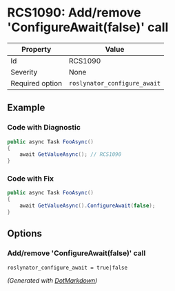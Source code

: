 # RCS1090: Add/remove 'ConfigureAwait\(false\)' call

| Property        | Value                        |
| --------------- | ---------------------------- |
| Id              | RCS1090                      |
| Severity        | None                         |
| Required option | `roslynator_configure_await` |

## Example

### Code with Diagnostic

```csharp
public async Task FooAsync()
{
    await GetValueAsync(); // RCS1090
}
```

### Code with Fix

```csharp
public async Task FooAsync()
{
    await GetValueAsync().ConfigureAwait(false);
}
```

## Options

### Add/remove 'ConfigureAwait\(false\)' call

```editorconfig
roslynator_configure_await = true|false
```


*\(Generated with [DotMarkdown](http://github.com/JosefPihrt/DotMarkdown)\)*